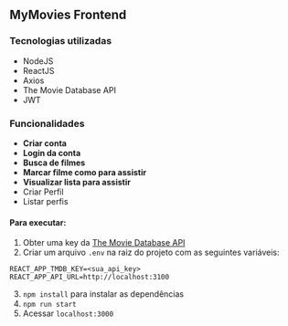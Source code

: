 ## MyMovies Frontend

### Tecnologias utilizadas 
* NodeJS
* ReactJS   
* Axios
* The Movie Database API
* JWT

### Funcionalidades
* **Criar conta**  
* **Login da conta**  
* **Busca de filmes**  
* **Marcar filme como para assistir**  
* **Visualizar lista para assistir**  
* Criar Perfil  
* Listar perfis  

#### Para executar:
1. Obter uma key da <a href="https://developers.themoviedb.org/3/getting-started/introduction">The Movie Database API</a>
2. Criar um arquivo `.env` na raiz do projeto com as seguintes variáveis:
  ```
  REACT_APP_TMDB_KEY=<sua_api_key>
  REACT_APP_API_URL=http://localhost:3100
  ```
3. `npm install` para instalar as dependências
4. `npm run start`
5. Acessar `localhost:3000`
